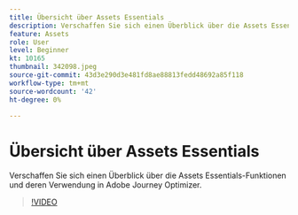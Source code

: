 ```yaml
---
title: Übersicht über Assets Essentials
description: Verschaffen Sie sich einen Überblick über die Assets Essentials-Funktionen und deren Verwendung in Adobe Journey Optimizer.
feature: Assets
role: User
level: Beginner
kt: 10165
thumbnail: 342098.jpeg
source-git-commit: 43d3e290d3e481fd8ae88813fedd48692a85f118
workflow-type: tm+mt
source-wordcount: '42'
ht-degree: 0%

---
```



# Übersicht über Assets Essentials

Verschaffen Sie sich einen Überblick über die Assets Essentials-Funktionen und deren Verwendung in Adobe Journey Optimizer.

>[!VIDEO](https://video.tv.adobe.com/v/342098?quality=12&learn=on)
